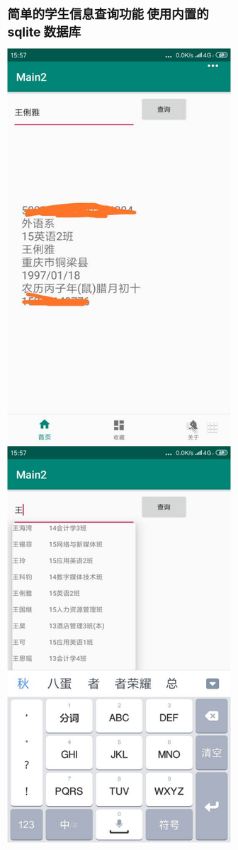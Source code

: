 # 简单的学生信息查询功能  使用内置的sqlite  数据库  
![image](https://github.com/a879776225/Re/blob/master/app/src/main/res/mipmap-hdpi/1.jpg)
![imgetwo](https://github.com/a879776225/Re/blob/master/app/src/main/res/mipmap-hdpi/2.jpg)
